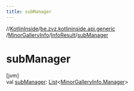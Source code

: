 ```yaml
---
title: subManager
---
```

//[KotlinInside](../../../../index.html)/[be.zvz.kotlininside.api.generic](../../index.html)
/[MinorGalleryInfo](../index.html)/[InfoResult](index.html)/[subManager](sub-manager.html)

# subManager

[jvm]\
val [subManager](sub-manager.html): [List](https://kotlinlang.org/api/latest/jvm/stdlib/kotlin.collections/-list/index.html)<[MinorGalleryInfo.Manager](
../-manager/index.html)>




